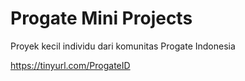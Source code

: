 # Progate Mini Projects
Proyek kecil individu dari komunitas Progate Indonesia

https://tinyurl.com/ProgateID

